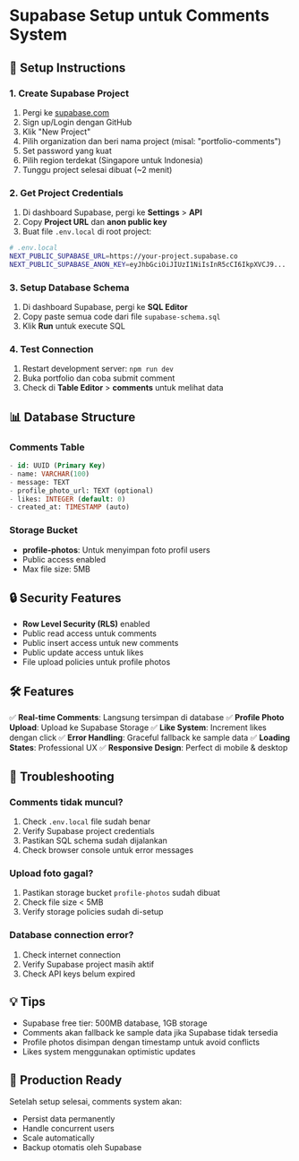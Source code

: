 # Supabase Setup untuk Comments System

## 🚀 Setup Instructions

### 1. Create Supabase Project
1. Pergi ke [supabase.com](https://supabase.com)
2. Sign up/Login dengan GitHub
3. Klik "New Project"
4. Pilih organization dan beri nama project (misal: "portfolio-comments")
5. Set password yang kuat
6. Pilih region terdekat (Singapore untuk Indonesia)
7. Tunggu project selesai dibuat (~2 menit)

### 2. Get Project Credentials
1. Di dashboard Supabase, pergi ke **Settings** > **API**
2. Copy **Project URL** dan **anon public key**
3. Buat file `.env.local` di root project:

```bash
# .env.local
NEXT_PUBLIC_SUPABASE_URL=https://your-project.supabase.co
NEXT_PUBLIC_SUPABASE_ANON_KEY=eyJhbGciOiJIUzI1NiIsInR5cCI6IkpXVCJ9...
```

### 3. Setup Database Schema
1. Di dashboard Supabase, pergi ke **SQL Editor**
2. Copy paste semua code dari file `supabase-schema.sql`
3. Klik **Run** untuk execute SQL

### 4. Test Connection
1. Restart development server: `npm run dev`
2. Buka portfolio dan coba submit comment
3. Check di **Table Editor** > **comments** untuk melihat data

## 📊 Database Structure

### Comments Table
```sql
- id: UUID (Primary Key)
- name: VARCHAR(100) 
- message: TEXT
- profile_photo_url: TEXT (optional)
- likes: INTEGER (default: 0)
- created_at: TIMESTAMP (auto)
```

### Storage Bucket
- **profile-photos**: Untuk menyimpan foto profil users
- Public access enabled
- Max file size: 5MB

## 🔒 Security Features

- **Row Level Security (RLS)** enabled
- Public read access untuk comments
- Public insert access untuk new comments  
- Public update access untuk likes
- File upload policies untuk profile photos

## 🛠️ Features

✅ **Real-time Comments**: Langsung tersimpan di database
✅ **Profile Photo Upload**: Upload ke Supabase Storage
✅ **Like System**: Increment likes dengan click
✅ **Error Handling**: Graceful fallback ke sample data
✅ **Loading States**: Professional UX
✅ **Responsive Design**: Perfect di mobile & desktop

## 🔧 Troubleshooting

### Comments tidak muncul?
1. Check `.env.local` file sudah benar
2. Verify Supabase project credentials
3. Pastikan SQL schema sudah dijalankan
4. Check browser console untuk error messages

### Upload foto gagal?
1. Pastikan storage bucket `profile-photos` sudah dibuat
2. Check file size < 5MB
3. Verify storage policies sudah di-setup

### Database connection error?
1. Check internet connection
2. Verify Supabase project masih aktif
3. Check API keys belum expired

## 💡 Tips

- Supabase free tier: 500MB database, 1GB storage
- Comments akan fallback ke sample data jika Supabase tidak tersedia
- Profile photos disimpan dengan timestamp untuk avoid conflicts
- Likes system menggunakan optimistic updates

## 🚀 Production Ready

Setelah setup selesai, comments system akan:
- Persist data permanently
- Handle concurrent users
- Scale automatically
- Backup otomatis oleh Supabase
